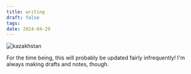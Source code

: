 ```yaml
---
title: writing
draft: false
tags:
date: 2024-04-29
---
```


![kazakhstan](kazakhstan.svg)

For the time being, this will probably be updated fairly infrequently! I'm always making drafts and notes, though.
